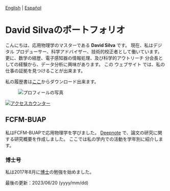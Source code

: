[English](index.md) \| [Español](indexesp.md)

# David Silvaのポートフォリオ

こんにちは、応用物理学のマスターである **David Silva** です。 現在、私はデジタル プロデューサー、科学アドバイザー、技術的校正者として働いています。更に、数学の経歴、電子感知器の情報処理、及び科学的アウトリーチ 分会長としての経験から、データ分析に興味があります。 この ウェブサイト では、私の仕事の証拠を見つけることが出来ます。

私の履歴書は[ここ](https://drive.google.com/file/d/136I_f1yHV-Bef3Kf8FSWmoad2mqdjbG-/view?usp=sharing)からダウンロード出来ます。

<figure>
  <img
  src="https://imgur.com/WxNkgL4.jpg"
  alt="プロフィールの写真">
</figure>

<a href="https://hits.sh/davidsa06.github.io/indexjp.html/"><img alt="アクセスカウンター" src="https://hits.sh/davidsa06.github.io/indexjp.html/.svg?view=today-total&style=plastic&label=アクセスカウンター"/></a>

## FCFM-BUAP

私はFCFM-BUAPで応用物理学を学びました。 [Deepnote](https://deepnote.com/@david-silva-apango/Research-summary-0mDzbxatSmqOb-PeVQfuhQ) で、論文の研究に関する研究概要を作成しました。 ここでは私の学内での活動を学年別に紹介します。

### 博士号

私は2017年8月に[博士](phdjp.md)の勉強を始めました。

最後の更新：2023/06/20 (yyyy/mm/dd)
